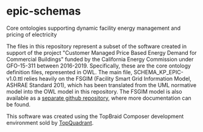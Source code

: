 # epic-schemas
Core ontologies supporting dynamic facility energy management and pricing of electricity

The files in this repository represent a subset of the software created in support of the project "Customer Managed Price Based Energy Demand for Commercial Buildings" funded by the California Energy Commission under GFO-15-311 between 2016-2019. Specifically, these are the core ontology definition files, represented in OWL. The main file, SCHEMA_KP_EPIC-v1.0.ttl relies heavily on the FSGIM (Facility Smart Grid Information Model, ASHRAE Standard 201), which has been translated from the UML normative model into the OWL model in this repository. The FSGIM model is also available as a [separate github repository](https://github.com/steveraysteveray/fsgim-owl), where more documentation can be found.

This software was created using the TopBraid Composer development environment sold by [TopQuadrant](https://www.topquadrant.com/).